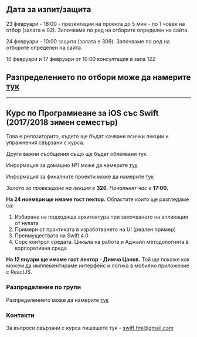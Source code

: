 ## Дата за изпит/защита

23 февруари - 18:00 - презентация на проекта до 5 мин - по 1 човек на отбор (залата е 02).
Започваме по ред на отборите определен на сайта.

24 февруари - 10:00 защита (залата e 309). Започваме по ред на отборите определен на сайта.

10 февруари и 17 февруари от 10:00 консултация в зала 122

## Разпределението по отбори може да намерите [тук](Projects/teams.md)

---

## Курс по Програмиеане за iOS със Swift (2017/2018 зимен семестър)
Това е репозиторито, където ще бъдат качвани всички лекции и упражнения свързани с курса.

Други важни съобщения също ще бъдат обявявани тук.

Информация за домашно №1 може да намерите [тук](Homework/first.md)

Информация за финалните проекти може да намерите [тук](Projects/README.md)

_Залата за провеждане на лекция е_ __326__. _Началният час е_ __17:00.__ 

__На 24 ноември ще имаме гост лектор.__ Областите които ще разгледаме са:

1. Избиране на подходяща архитектура при започването на апликация от нулата
2. Примери от практиката в изработването на UI (реален пример)
3. Преимуществата на Swift 4.0
4. Сорс контрол средата. Цикъла на работа и Аджайл методологията в корпоративна среда

__На 12 януари ще имаме гост лектор - Димчо Цанов.__  Той ще покаже как можем да имплементираме интерфейс и логика в мобилно приложение с ReactJS.

### Разпределение по групи 

Разпределението може да намерите [тук](groups.md)

### Контакти

За въпроси свързани с курса пишешете тук - swift.fmi@gmail.com
